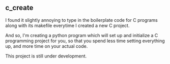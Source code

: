 ## c_create
I found it slightly annoying to type in the boilerplate code for C programs along
with its makefile everytime I created a new C project.

And so, I'm creating a python program which will set up and initialize a C
programming project for you, so that you spend less time setting everything up,
and more time on your actual code.

This project is still under development.
